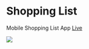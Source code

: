 # Shopping List

Mobile Shopping List App [Live](https://shopping-list-0143.netlify.app/)

<img src="https://github.com/bugrabasbostanci/scrimba-js/assets/123307602/6c2debe8-a923-4fee-8437-a87083ccc6c1">
